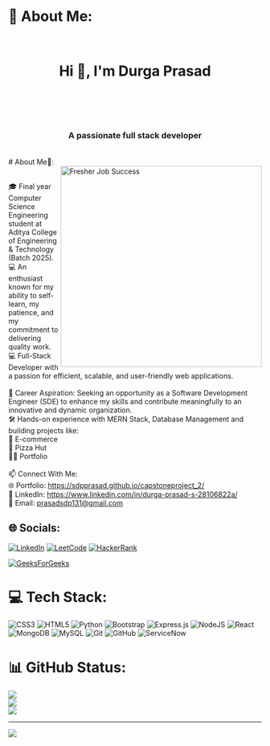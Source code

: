 

<!--
**sdpprasad/sdpprasad** is a ✨ _special_ ✨ repository because its `README.md` (this file) appears on your GitHub profile.

Here are some ideas to get you started:

- 🔭 I’m currently working on ...
- 🌱 I’m currently learning ...
- 👯 I’m looking to collaborate on ...
- 🤔 I’m looking for help with ...
- 💬 Ask me about ...
- 📫 How to reach me: ...
- 😄 Pronouns: ...
- ⚡ Fun fact: ...
-->
# 💫 About Me:
<br><h1 align="center"> Hi 👋, I'm Durga Prasad <h1><br>
<h3 align="center">A passionate full stack developer </h3><br>
# About Me🚀:<br>

<img align="right" alt="Fresher Job Success" width="400" src="https://cdn.pixabay.com/animation/2024/09/09/14/14/14-14-48-336_512.gif">

<br>🎓 Final year Computer Science Engineering student at Aditya College of Engineering & Technology (Batch 2025).<br>💻 An enthusiast known for my ability to self-learn, my patience, and my commitment to delivering quality work.<br>💻 Full-Stack Developer with a passion for efficient, scalable, and user-friendly web applications.<br><br>🌟 Career Aspiration: Seeking an opportunity as a Software Development Engineer (SDE) to enhance my skills and contribute meaningfully to an innovative and dynamic organization.<br>🛠️ Hands-on experience with MERN Stack, Database Management and building projects like:<br>🔄 E-commerce<br>🍕 Pizza Hut <br> 🧑‍🎓 Portfolio<br><br>📫 Connect With Me: <br>🌐 Portfolio: https://sdpprasad.github.io/capstoneproject_2/<br>💼 LinkedIn: https://www.linkedin.com/in/durga-prasad-s-28106822a/<br>📧 Email: prasadsdp131@gmail.com


## 🌐 Socials:
[![LinkedIn](https://img.shields.io/badge/LinkedIn-%230077B5.svg?logo=linkedin&logoColor=white)](https://www.linkedin.com/in/durga-prasad-s-28106822a/) 
[![LeetCode](https://img.shields.io/badge/LeetCode-%23FFA116.svg?logo=leetcode&logoColor=white)](https://leetcode.com/u/SDPrasad537/)
[![HackerRank](https://img.shields.io/badge/HackerRank-%232EC866.svg?logo=HackerRank&logoColor=white)](https://www.hackerrank.com/profile/prasadreddy7577)

[![GeeksForGeeks](https://img.shields.io/badge/GeeksforGeeks-222?&logo=GeeksforGeeks&logoColor=2F8D46)](https://www.geeksforgeeks.org/user/prasadsgmz9/)

# 💻 Tech Stack:
![CSS3](https://img.shields.io/badge/css3-%231572B6.svg?style=for-the-badge&logo=css3&logoColor=white) 
![HTML5](https://img.shields.io/badge/html5-%23E34F26.svg?style=for-the-badge&logo=html5&logoColor=white) 
![Python](https://img.shields.io/badge/python-3670A0?style=for-the-badge&logo=python&logoColor=ffdd54) 
![Bootstrap](https://img.shields.io/badge/bootstrap-%238511FA.svg?style=for-the-badge&logo=bootstrap&logoColor=white) 
![Express.js](https://img.shields.io/badge/express.js-%23404d59.svg?style=for-the-badge&logo=express&logoColor=%2361DAFB) 
![NodeJS](https://img.shields.io/badge/node.js-6DA55F?style=for-the-badge&logo=node.js&logoColor=white) 
![React](https://img.shields.io/badge/react-%2320232a.svg?style=for-the-badge&logo=react&logoColor=%2361DAFB) 
![MongoDB](https://img.shields.io/badge/MongoDB-%234ea94b.svg?style=for-the-badge&logo=mongodb&logoColor=white) 
![MySQL](https://img.shields.io/badge/mysql-4479A1.svg?style=for-the-badge&logo=mysql&logoColor=white)
![Git](https://img.shields.io/badge/git-%23F05033.svg?style=for-the-badge&logo=git&logoColor=white) 
![GitHub](https://img.shields.io/badge/github-%23121011.svg?style=for-the-badge&logo=github&logoColor=white) 
![ServiceNow](https://img.shields.io/badge/ServiceNow-%2300A1E0.svg?style=for-the-badge&logo=servicenow&logoColor=white)

# 📊 GitHub Status:
![](https://github-readme-stats.vercel.app/api?username=sdpprasad&theme=radical&hide_border=false&include_all_commits=true&count_private=false)<br/>
![](https://github-readme-streak-stats.herokuapp.com/?user=sdpprasad&theme=radical&hide_border=false)<br/>
![](https://github-readme-stats.vercel.app/api/top-langs/?username=sdpprasad&theme=radical&hide_border=false&include_all_commits=true&count_private=false&layout=compact)

---
[![](https://visitcount.itsvg.in/api?id=sdpprasad&icon=4&color=0)](https://visitcount.itsvg.in)

<!-- Proudly created with GPRM ( https://gprm.itsvg.in ) -->
<!-- newww-->

